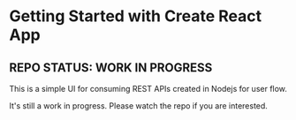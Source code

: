 # Getting Started with Create React App

## REPO STATUS: WORK IN PROGRESS

This is a simple UI for consuming REST APIs created in Nodejs for user flow.

It's still a work in progress. Please watch the repo if you are interested.